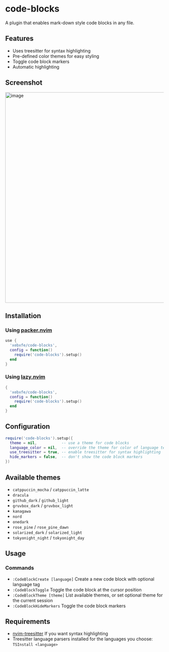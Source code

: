 # code-blocks

A plugin that enables mark-down style code blocks in any file.

## Features
- Uses treesitter for syntax highlighting
- Pre-defined color themes for easy styling
- Toggle code block markers
- Automatic highlighting

## Screenshot
<img width="1626" height="668" alt="image" src="https://github.com/user-attachments/assets/a1f551c8-4a36-4107-a8f8-d4a1f3d8148b" />


## Installation

### Using [packer.nvim](https://github.com/wbthomason/packer.nvim)

```lua
use {
  'xebxfe/code-blocks',
  config = function()
    require('code-blocks').setup()
  end
}
```

### Using [lazy.nvim](https://github.com/folke/lazy.nvim)

```lua
{
  'xebxfe/code-blocks',
  config = function()
    require('code-blocks').setup()
  end
}
```

## Configuration

```lua
require('code-blocks').setup({
  theme = nil,           -- use a theme for code blocks
  language_color = nil,  -- override the theme for color of language text
  use_treesitter = true, -- enable treesitter for syntax highlighting
  hide_markers = false,  -- don't show the code block markers
})
```

## Available themes

- `catppuccin_mocha` / `catppuccin_latte`
- `dracula`
- `github_dark` / `github_light`
- `gruvbox_dark` / `gruvbox_light`
- `kanagawa`
- `nord`
- `onedark`
- `rose_pine` / `rose_pine_dawn`
- `solarized_dark` / `solarized_light`
- `tokyonight_night` / `tokyonight_day`

## Usage

### Commands

- `:CodeBlockCreate [language]` Create a new code block with optional language tag
- `:CodeBlockToggle` Toggle the code block at the cursor position
- `:CodeBlockTheme [theme]` List available themes, or set optional theme for the current session
- `:CodeBlockHideMarkers` Toggle the code block markers

## Requirements
- [nvim-treesitter](https://github.com/nvim-treesitter/nvim-treesitter) If you want syntax highlighting
- Treesitter language parsers installed for the languages you choose: `TSInstall <language>`



